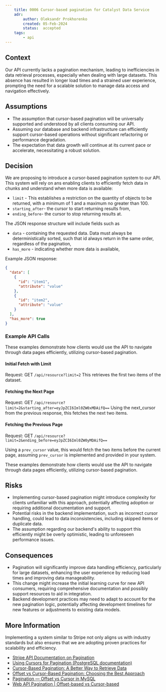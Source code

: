 ```yaml
---
    title: 0006 Cursor-based pagination for Catalyst Data Service
    adr:
        author: Oleksandr Prokhorenko
        created: 05-Feb-2024
        status:  accepted
    tags:
        - api
---
```


## Context

Our API currently lacks a pagination mechanism, leading to inefficiencies in data retrieval processes,
especially when dealing with large datasets.
This absence has resulted in longer load times and
a strained user experience, prompting the need for a scalable solution to manage data access and navigation effectively.

## Assumptions

* The assumption that cursor-based pagination will be universally supported and understood by all clients consuming our API.
* Assuming our database and backend infrastructure can efficiently support cursor-based operations without
 significant refactoring or performance degradation.
* The expectation that data growth will continue at its current pace or accelerate,
necessitating a robust solution.

## Decision

We are proposing to introduce a cursor-based pagination system to our API.
This system will rely on ans enabling clients to efficiently fetch data in chunks and
understand when more data is available:

* `limit` - This establishes a restriction on the quantity of objects to be returned,
with a minimum of 1 and a maximum no greater than 100.
* `starting_after`- the cursor to start returning results from,
* `ending_before`- the cursor to stop returning results at.

The JSON response structure will include fields such as

* `data` - containing the requested data.
  Data must always be deterministically sorted,
such that id always return in the same order, regardless of the pagination,
* `has_more` - indicating whether more data is available,

Example JSON response:

```json
{
  "data": [
    {
      "id": "item1",
      "attribute": "value"
    },
    {
      "id": "item2",
      "attribute": "value"
    }
  ],
  "has_more": true
}
```

### Example API Calls

These examples demonstrate how clients would use the API to navigate through data pages efficiently,
utilizing cursor-based pagination.

#### Initial Fetch with Limit

Request: GET `/api/resource?limit=2`
This retrieves the first two items of the dataset.

#### Fetching the Next Page

Request: GET `/api/resource?limit=2&starting_after=eyJpZCI6Iml0ZW0xMDAifQ==`
Using the next_cursor from the previous response, this fetches the next two items.

#### Fetching the Previous Page

Request: GET `/api/resource?limit=2&ending_before=eyJpZCI6Iml0ZW0yMDAifQ==`

Using a `prev_cursor` value, this would fetch the two items before the current page,
assuming `prev_cursor` is implemented and provided in your system.

These examples demonstrate how clients would use the API to navigate through data pages efficiently,
utilizing cursor-based pagination.

## Risks

* Implementing cursor-based pagination might introduce complexity for clients unfamiliar with this approach,
potentially affecting adoption or requiring additional documentation and support.
* Potential risks in the backend implementation, such as incorrect cursor handling,
could lead to data inconsistencies, including skipped items or duplicate data.
* The assumption regarding our backend's ability to support this efficiently might be overly optimistic,
leading to unforeseen performance issues.

## Consequences

* Pagination will significantly improve data handling efficiency, particularly for large datasets,
enhancing the user experience by reducing load times and improving data manageability.
* This change might increase the initial learning curve for new API consumers,
requiring comprehensive documentation and possibly support resources to aid in integration.
* Backend development practices may need to adapt to account for the new pagination logic,
potentially affecting development timelines for new features or adjustments to existing data models.

## More Information

Implementing a system similar to Stripe not only aligns us with industry standards but
also ensures that we are adopting proven practices for scalability and efficiency.

* [Stripe API Documentation on Pagination](https://stripe.com/docs/api/pagination)
* [Using Cursors for Pagination (PostgreSQL documentation)](https://www.postgresql.org/docs/current/plpgsql-cursors.html)
* [Cursor-Based Pagination: A Better Way to Retrieve Data](https://www.sitepoint.com/paginating-real-time-data-cursor-based-pagination/)
* [Offset vs Cursor-Based Pagination: Choosing the Best Approach](https://medium.com/@maryam-bit/offset-vs-cursor-based-pagination-choosing-the-best-approach-2e93702a118b)
* [Pagination — Offset vs Cursor in MySQL](https://bojithapiyathilake.medium.com/pagination-offset-vs-cursor-in-mysql-92cbf1a02cfa)
* [Web API Pagination | Offset-based vs Cursor-based](https://www.youtube.com/watch?v=WUICbOOtAic)
